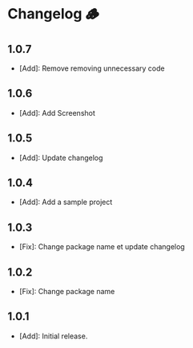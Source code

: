 # Changelog 🪵

## 1.0.7

- [Add]: Remove removing unnecessary code

## 1.0.6

- [Add]: Add Screenshot

## 1.0.5

- [Add]: Update changelog

## 1.0.4

- [Add]: Add a sample project

## 1.0.3

- [Fix]: Change package name et update changelog

## 1.0.2

- [Fix]: Change package name

## 1.0.1

- [Add]: Initial release.
